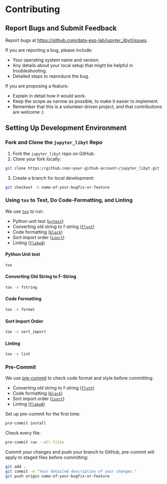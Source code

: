 # Contributing

## Report Bugs and Submit Feedback
Report bugs at https://github.com/data-exp-lab/jupyter_libyt/issues.

If you are reporting a bug, please include:

* Your operating system name and version.
* Any details about your local setup that might be helpful in troubleshooting.
* Detailed steps to reproduce the bug.

If you are proposing a feature:

* Explain in detail how it would work.
* Keep the scope as narrow as possible, to make it easier to implement.
* Remember that this is a volunteer-driven project, and that contributions
  are welcome :)

## Setting Up Development Environment

### Fork and Clone the `jupyter_libyt` Repo

1. Fork the `jupyter_libyt` repo on GitHub.
2. Clone your fork locally:
  ```bash
  git clone https://github.com/<your-github-account>/jupyter_libyt.git
  ```
3. Create a branch for local development:
  ```bash
  git checkout -b name-of-your-bugfix-or-feature
  ```

### Using `tox` to Test, Do Code-Formatting, and Linting

We use [`tox`](https://tox.wiki/en/4.11.3/installation.html) to run:
  - Python unit test ([`pytest`](https://docs.pytest.org/en/7.4.x/))
  - Converting old string to f-string ([`flynt`](https://github.com/ikamensh/flynt#flynt---string-formatting-converter))
  - Code formatting ([`black`](https://black.readthedocs.io/en/stable/))
  - Sort import order ([`isort`](https://pycqa.github.io/isort/index.html))
  - Linting ([`flake8`](https://flake8.pycqa.org/en/latest/))

#### Python Unit test
```bash
tox
```

#### Converting Old String to F-String
```bash
tox -e fstring
```

#### Code Formatting
```bash
tox -e format
```

#### Sort Import Order
```bash
tox -e sort_import
```

#### Linting
```bash
tox -e lint
```

### Pre-Commit

We use [pre-commit](https://pre-commit.com/#install) to check code format and style before committing:
  - Converting old string to f-string ([`flynt`](https://github.com/ikamensh/flynt#flynt---string-formatting-converter))
  - Code formatting ([`black`](https://black.readthedocs.io/en/stable/))
  - Sort import order ([`isort`](https://pycqa.github.io/isort/index.html))
  - Linting ([`flake8`](https://flake8.pycqa.org/en/latest/))

Set up pre-commit for the first time:
```bash
pre-commit install
```

Check every file:
```bash
pre-commit run --all-files
```

Commit your changes and push your branch to GitHub, pre-commit will apply to staged files before committing:
```bash
git add .
git commit -m "Your detailed description of your changes."
git push origin name-of-your-bugfix-or-feature
```
